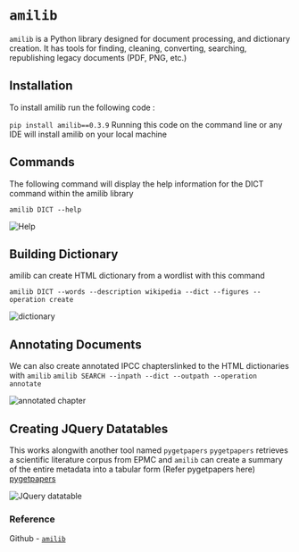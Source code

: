 # `amilib`
`amilib` is a Python library designed for document processing, and dictionary creation. It has tools for finding, cleaning, converting, searching, republishing legacy documents (PDF, PNG, etc.)

## Installation
To install amilib run the following code :

`pip install amilib==0.3.9`
Running this code on the command line or any IDE will install amilib on your local machine
## Commands
The following command will display the help information for the DICT command within the amilib library

`amilib DICT --help`

![Help](https://imgur.com/2O4XgYd.jpg)
## Building Dictionary
amilib can create HTML dictionary from a wordlist with this command

`amilib DICT --words --description wikipedia --dict --figures --operation create`

![dictionary](https://imgur.com/0fJ7FCX.jpg)

## Annotating Documents
We can also create annotated IPCC chapterslinked to the HTML dictionaries with `amilib`
`amilib SEARCH --inpath --dict --outpath --operation annotate`

![annotated chapter](https://imgur.com/yxpYdml.jpg)

## Creating JQuery Datatables

This works alongwith another tool named `pygetpapers`
`pygetpapers` retrieves a scientific literature corpus from EPMC and `amilib` can create a summary of the entire metadata into a tabular form
(Refer pygetpapers here)  [pygetpapers](https://github.com/petermr/pygetpapers)

![JQuery datatable](https://imgur.com/eJVX04E.jpg)

### Reference
Github - [`amilib`](https://github.com/petermr/amilib)
